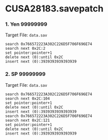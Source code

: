 # CUSA28183.savepatch

### 1. Yen 99999999

Target File: `data.sav`

```
search 0x766572223A302C226D5F706F696E74
search next 0x2C:2
set pointer:pointer+1
delete next (0):until 0x2C
insert next (0):3939393939393939
```

### 2. SP 99999999

Target File: `data.sav`

```
search 0x766572223A302C226D5F706F696E74
search next 0x2C:104
set pointer:pointer+1
delete next (0):until 0x2C
insert next (0):3939393939393939
search 0x766572223A302C226D5F706F696E74
search next 0x2C:121
set pointer:pointer+1
delete next (0):until 0x2C
insert next (0):3939393939393939
```

